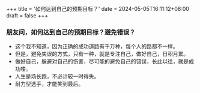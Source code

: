 +++
title = '如何达到自己的预期目标？'
date = 2024-05-05T16:11:12+08:00
draft = false
+++
### 朋友问，如何达到自己的预期目标？避免错误？
- 这个我不知道，因为正确的成功道路有千万种，每个人的路都不一样。
- 但是，避免失误的方式，只有一种，就是专注自己，做好自己，日积月累。
- 做好自己，躲避对自己的伤害，尽可能的避免自己的错误，长此以往，就是成功喽。
- 人生是场长跑，不必计较一时得失。
- 耐力型选手，才能笑到最后。